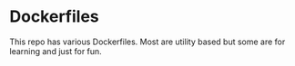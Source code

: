 Dockerfiles
===========

This repo has various Dockerfiles.  Most are utility based but some are
for learning and just for fun.
